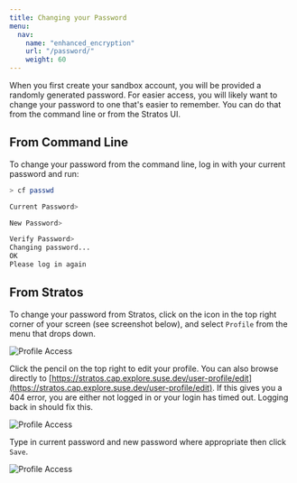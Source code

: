 ```yaml
---
title: Changing your Password
menu:
  nav:
    name: "enhanced_encryption"
    url: "/password/"
    weight: 60
---
```


When you  first create your sandbox account, you will be provided a randomly generated password. For easier access, you will likely want to change your password to one that's easier to remember. You can do that from the command line or from the Stratos UI.

## From Command Line

To change your password from the command line, log in with your current password and run:

``` bash
> cf passwd

Current Password> 

New Password> 

Verify Password> 
Changing password...
OK
Please log in again
```

## From Stratos

To change your password from Stratos, click on the icon in the top right corner of your screen (see screenshot below), and select `Profile` from the menu that drops down. 

![Profile Access](/images/password/mainpage.png)

Click the pencil on the top right to edit your profile. You can also browse directly to [https://stratos.cap.explore.suse.dev/user-profile/edit](https://stratos.cap.explore.suse.dev/user-profile/edit). If this gives you a 404 error, you are either not logged in or your login has timed out. Logging back in should fix this. 
 
![Profile Access](/images/password/account.png)

Type in current password and new password where appropriate then click `Save`. 

![Profile Access](/images/password/edit_account.png)

